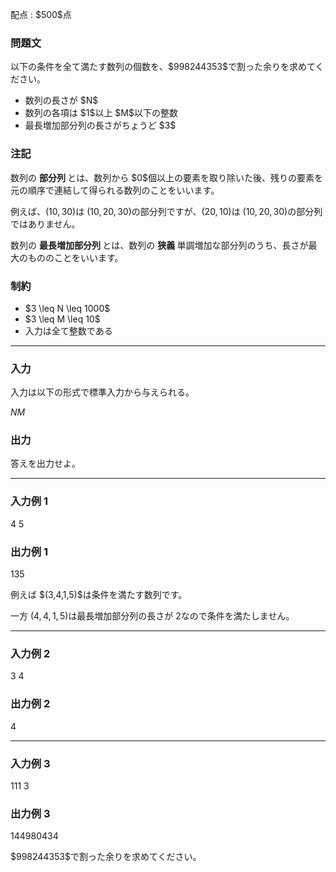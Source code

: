
<div>

<span>

<span>

<p>
配点 : $500$点
</p>

<div>

<section>

### **問題文**

<p>
以下の条件を全て満たす数列の個数を、$998244353$で割った余りを求めてください。
</p>

<ul>

<li>
数列の長さが $N$
</li>

<li>
数列の各項は $1$以上 $M$以下の整数
</li>

<li>
最長増加部分列の長さがちょうど $3$
</li>

</ul>

</section>

</div>

<div>

<section>

### **注記**

<p>
数列の
<strong>
部分列
</strong>
とは、数列から $0$個以上の要素を取り除いた後、残りの要素を元の順序で連結して得られる数列のことをいいます。

例えば、$(10,30)$は $(10,20,30)$の部分列ですが、$(20,10)$は $(10,20,30)$の部分列ではありません。
</p>

<p>
数列の
<strong>
最長増加部分列
</strong>
とは、数列の
<strong>
狭義
</strong>
単調増加な部分列のうち、長さが最大のもののことをいいます。  
</p>

</section>

</div>

<div>

<section>

### **制約**

<ul>

<li>
$3 \leq N \leq 1000$
</li>

<li>
$3 \leq M \leq 10$
</li>

<li>
入力は全て整数である
</li>

</ul>

</section>

</div>

---

<div>

<div>

<section>

### **入力**

<p>
入力は以下の形式で標準入力から与えられる。
</p>

<div>

$N$$M$
</div>

</section>

</div>

<div>

<section>

### **出力**

<p>
答えを出力せよ。  
</p>

</section>

</div>

</div>

---

<div>

<section>

### **入力例 1**

<div>

4 5

</div>

</section>

</div>

<div>

<section>

### **出力例 1**

<div>

135

</div>

<p>
例えば $(3,4,1,5)$は条件を満たす数列です。

一方 $(4,4,1,5)$は最長増加部分列の長さが $2$なので条件を満たしません。  
</p>

</section>

</div>

---

<div>

<section>

### **入力例 2**

<div>

3 4

</div>

</section>

</div>

<div>

<section>

### **出力例 2**

<div>

4

</div>

</section>

</div>

---

<div>

<section>

### **入力例 3**

<div>

111 3

</div>

</section>

</div>

<div>

<section>

### **出力例 3**

<div>

144980434

</div>

<p>
$998244353$で割った余りを求めてください。  
</p>

</section>

</div>

</span>

</span>

</div>
